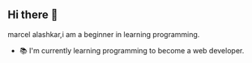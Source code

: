## Hi there 👋


marcel alashkar,i am a beginner in learning programming.
- 📚 I'm currently learning programming to become a web developer.

